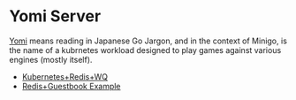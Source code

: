 # Yomi Server

[Yomi](https://senseis.xmp.net/?Yomi) means reading in Japanese Go Jargon, and
in the context of Minigo, is the name of a kubrnetes workload designed to play
games against various engines (mostly itself).

* [Kubernetes+Redis+WQ](https://kubernetes.io/docs/tasks/job/fine-parallel-processing-work-queue/)
* [Redis+Guestbook Example](https://github.com/kubernetes/examples/tree/master/guestbook)
